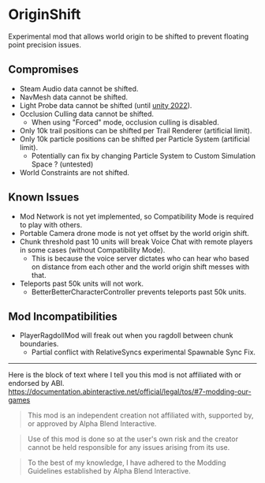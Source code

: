 # OriginShift

Experimental mod that allows world origin to be shifted to prevent floating point precision issues.

## Compromises
- Steam Audio data cannot be shifted.
- NavMesh data cannot be shifted.
- Light Probe data cannot be shifted (until [unity 2022](https://docs.unity3d.com/2022.3/Documentation/Manual/LightProbes-Moving.html)).
- Occlusion Culling data cannot be shifted.
  - When using "Forced" mode, occlusion culling is disabled.
- Only 10k trail positions can be shifted per Trail Renderer (artificial limit).
- Only 10k particle positions can be shifted per Particle System (artificial limit).
  - Potentially can fix by changing Particle System to Custom Simulation Space ? (untested)
- World Constraints are not shifted.

## Known Issues
- Mod Network is not yet implemented, so Compatibility Mode is required to play with others.
- Portable Camera drone mode is not yet offset by the world origin shift.
- Chunk threshold past 10 units will break Voice Chat with remote players in some cases (without Compatibility Mode).
  - This is because the voice server dictates who can hear who based on distance from each other and the world origin shift messes with that.
- Teleports past 50k units will not work.
  - BetterBetterCharacterController prevents teleports past 50k units.

## Mod Incompatibilities
- PlayerRagdollMod will freak out when you ragdoll between chunk boundaries.
  - Partial conflict with RelativeSyncs experimental Spawnable Sync Fix.

---

Here is the block of text where I tell you this mod is not affiliated with or endorsed by ABI. 
https://documentation.abinteractive.net/official/legal/tos/#7-modding-our-games

> This mod is an independent creation not affiliated with, supported by, or approved by Alpha Blend Interactive. 

> Use of this mod is done so at the user's own risk and the creator cannot be held responsible for any issues arising from its use.

> To the best of my knowledge, I have adhered to the Modding Guidelines established by Alpha Blend Interactive.
